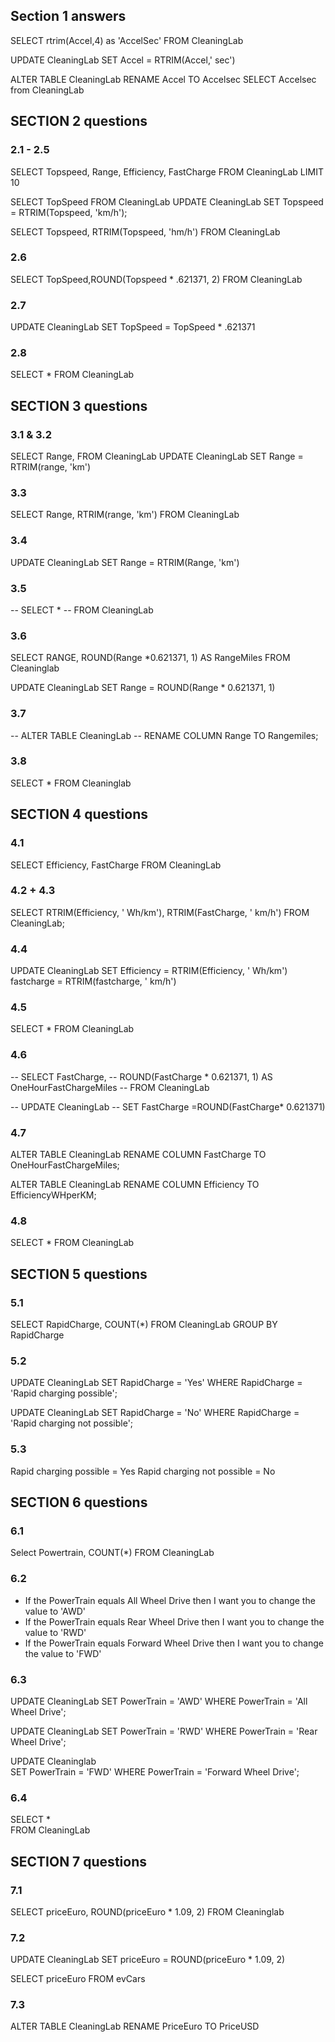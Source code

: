 ## Section 1 answers 

 SELECT rtrim(Accel,4) as 'AccelSec'
 FROM CleaningLab

 UPDATE CleaningLab
 SET Accel = RTRIM(Accel,' sec')

 ALTER TABLE CleaningLab
 RENAME Accel TO Accelsec
 SELECT Accelsec from CleaningLab

## SECTION 2 questions
### 2.1 - 2.5
SELECT Topspeed, Range, Efficiency, FastCharge
FROM CleaningLab
LIMIT 10

SELECT TopSpeed FROM CleaningLab
UPDATE CleaningLab
SET Topspeed = RTRIM(Topspeed, 'km/h');

SELECT Topspeed, RTRIM(Topspeed, 'hm/h')
FROM CleaningLab


### 2.6 
SELECT TopSpeed,ROUND(Topspeed * .621371, 2)
FROM CleaningLab

### 2.7
UPDATE CleaningLab
SET TopSpeed = TopSpeed * .621371

### 2.8
SELECT *
FROM CleaningLab

## SECTION 3 questions
### 3.1 & 3.2
SELECT Range, FROM CleaningLab
UPDATE CleaningLab
SET Range = RTRIM(range, 'km')

### 3.3
SELECT Range, RTRIM(range, 'km')
FROM CleaningLab

### 3.4
UPDATE CleaningLab
SET Range = RTRIM(Range, 'km')

### 3.5
-- SELECT *
-- FROM CleaningLab

### 3.6
 SELECT RANGE, ROUND(Range *0.621371, 1) AS RangeMiles
 FROM Cleaninglab

 UPDATE CleaningLab
SET Range = ROUND(Range * 0.621371, 1)

### 3.7
-- ALTER TABLE CleaningLab
-- RENAME COLUMN Range TO Rangemiles;

### 3.8
SELECT *
FROM Cleaninglab

## SECTION 4 questions
### 4.1
SELECT Efficiency, FastCharge
FROM CleaningLab

### 4.2 + 4.3
SELECT RTRIM(Efficiency, ' Wh/km'),  RTRIM(FastCharge, ' km/h')
FROM CleaningLab;

### 4.4
UPDATE CleaningLab
SET Efficiency = RTRIM(Efficiency, ' Wh/km')
    fastcharge = RTRIM(fastcharge, ' km/h')

### 4.5
SELECT *
FROM CleaningLab

### 4.6
-- SELECT FastCharge,
--   ROUND(FastCharge * 0.621371, 1) AS OneHourFastChargeMiles
-- FROM CleaningLab

-- UPDATE CleaningLab
-- SET FastCharge =ROUND(FastCharge* 0.621371)

### 4.7
ALTER TABLE CleaningLab
RENAME COLUMN FastCharge TO OneHourFastChargeMiles;

ALTER TABLE CleaningLab
RENAME COLUMN Efficiency TO EfficiencyWHperKM;

### 4.8
SELECT *
FROM CleaningLab

## SECTION 5 questions
### 5.1
SELECT RapidCharge, COUNT(*) 
FROM CleaningLab
GROUP BY RapidCharge

### 5.2
UPDATE CleaningLab
SET RapidCharge = 'Yes'
WHERE RapidCharge = 'Rapid charging possible';

UPDATE CleaningLab
SET RapidCharge = 'No'
WHERE RapidCharge = 'Rapid charging not possible'; 

### 5.3
Rapid charging possible = Yes
Rapid charging not possible = No


## SECTION 6 questions
### 6.1
Select Powertrain, COUNT(*)
FROM CleaningLab

### 6.2
- If the PowerTrain equals All Wheel Drive then I want you to change the value to 'AWD'
- If the PowerTrain equals Rear Wheel Drive then I want you to change the value to 'RWD'
- If the PowerTrain equals Forward Wheel Drive then I want you to change the value to 'FWD'

### 6.3
UPDATE CleaningLab
SET PowerTrain = 'AWD'
WHERE PowerTrain = 'All Wheel Drive';

UPDATE CleaningLab
SET PowerTrain = 'RWD'
WHERE PowerTrain = 'Rear Wheel Drive';

UPDATE Cleaninglab  
SET PowerTrain = 'FWD'
WHERE PowerTrain = 'Forward Wheel Drive';

### 6.4
SELECT *   
FROM CleaningLab


## SECTION 7 questions
### 7.1
SELECT priceEuro, ROUND(priceEuro * 1.09, 2)
FROM Cleaninglab

### 7.2
UPDATE CleaningLab
SET priceEuro = ROUND(priceEuro * 1.09, 2)

SELECT priceEuro
FROM evCars

### 7.3
ALTER TABLE CleaningLab
RENAME PriceEuro TO PriceUSD






